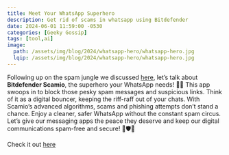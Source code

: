 ```yaml
---
title: Meet Your WhatsApp Superhero
description: Get rid of scams in whatsapp using Bitdefender
date: 2024-06-01 11:59:00 -0530
categories: [Geeky Gossip]
tags: [tool,ai]
image:
  path: /assets/img/blog/2024/whatsapp-hero/whatsapp-hero.jpg
  lqip: /assets/img/blog/2024/whatsapp-hero/whatsapp-hero.jpg
---
```


Following up on the spam jungle we discussed [here](), let’s talk about **Bitdefender Scamio**, the superhero your WhatsApp needs! 🦸‍♂️ This app swoops in to block those pesky spam messages and suspicious links. Think of it as a digital bouncer, keeping the riff-raff out of your chats. With Scamio’s advanced algorithms, scams and phishing attempts don’t stand a chance. Enjoy a cleaner, safer WhatsApp without the constant spam circus. Let’s give our messaging apps the peace they deserve and keep our digital communications spam-free and secure! 🚫🛡️📱


Check it out [here](https://www.bitdefender.com/en-us/consumer/scamio)
